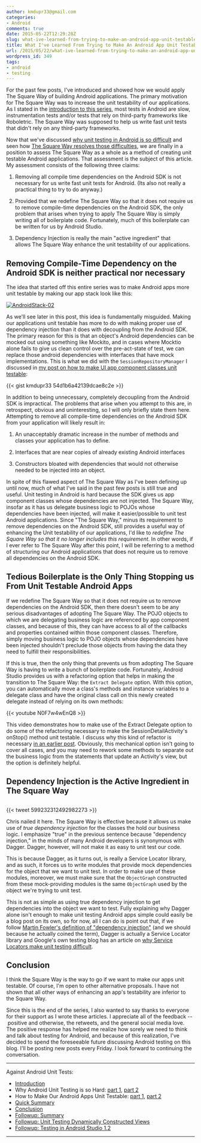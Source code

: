```yaml
---
author: kmdupr33@gmail.com
categories:
- Android
comments: true
date: 2015-05-22T12:29:28Z
slug: what-ive-learned-from-trying-to-make-an-android-app-unit-testable
title: What I've Learned From Trying to Make An Android App Unit Testable
url: /2015/05/22/what-ive-learned-from-trying-to-make-an-android-app-unit-testable/
wordpress_id: 349
tags:
- android
- testing
---
```


For the past few posts, I've introduced and showed how we would apply The Square Way of building Android applications. The primary motivation for The Square Way was to increase the unit testability of our applications. As I stated in the [introduction to this series](http://philosophicalhacker.com/2015/04/10/against-android-unit-tests/), most tests in Android are slow, instrumentation tests and/or tests that rely on third-party frameworks like Roboletric. The Square Way was supposed to help us write fast unit tests that didn't rely on any third-party frameworks.

Now that we've discussed [why unit testing in Android is so difficult](http://philosophicalhacker.com/2015/04/17/why-android-unit-testing-is-so-hard-pt-1/) and seen how [The Square Way resolves those difficulties](http://philosophicalhacker.com/2015/05/01/how-to-make-our-android-apps-unit-testable-pt-1/), we are finally in a position to assess The Square Way as a whole as a method of creating unit testable Android applications. That assessment is the subject of this article. My assessment consists of the following three claims:




  1. Removing all compile time dependencies on the Android SDK is not necessary for us write fast unit tests for Android. (Its also not really a practical thing to try to do anyway.)


  2. Provided that we redefine The Square Way so that it does not require us to remove compile-time dependencies on the Android SDK, the only problem that arises when trying to apply The Square Way is simply writing all of boilerplate code. Fortunately, much of this boilerplate can be written for us by Android Studio.


  3. Dependency Injection is really the main "active ingredient" that allows The Square Way enhance the unit testability of our applications.


<!--more-->


## Removing Compile-Time Dependency on the Android SDK is neither practical nor necessary


The idea that started off this entire series was to make Android apps more unit testable by making our app stack look like this:

[![AndroidStack-02](http://www.philosophicalhacker.com/wp-content/uploads/2015/04/androidstack-02.png)](http://www.philosophicalhacker.com/wp-content/uploads/2015/04/androidstack-02.png)

As we'll see later in this post, this idea is fundamentally misguided. Making our applications unit testable has more to do with making proper use of dependency injection than it does with decoupling from the Android SDK. The primary reason for this is that an object's Android dependencies can be mocked out using something like Mockito, and in cases where Mocktio alone fails to give us clean control over the pre-act-state of test, we can replace those android dependencies with interfaces that have mock implementations. This is what we did with the `SessionRepositoryManager` I discussed in [my post on how to make UI app component classes unit testable](http://philosophicalhacker.com/2015/05/08/how-to-make-our-android-apps-unit-testable-pt-2/):

{{< gist kmdupr33 54d1b6a42139dcae8c2e >}}

In addition to being unnecessary, completely decoupling from the Android SDK is impractical. The problems that arise when you attempt to this are, in retrospect, obvious and uninteresting, so I will only briefly state them here. Attempting to remove all compile-time dependencies on the Android SDK from your application will likely result in:




  1. An unacceptably dramatic increase in the number of methods and classes your application has to define.


  2. Interfaces that are near copies of already existing Android interfaces


  3. Constructors bloated with dependencies that would not otherwise needed to be injected into an object.


In spite of this flawed aspect of The Square Way as I've been defining up until now, much of what I've said in the past few posts is still true and useful. Unit testing in Android is hard because the SDK gives us app component classes whose dependencies are not injected. The Square Way, insofar as it has us delegate business logic to POJOs whose dependencies have been injected, will make it easier/possible to unit test Android applications. Since "The Square Way," minus its requirement to remove dependencies on the Android SDK, still provides a useful way of enhancing the Unit testability of our applications, I'd like to _redefine The Square Way so that it no longer includes this requirement_. In other words, if I ever refer to The Square Way after this point, I will be referring to a method of structuring our Android applications that does not require us to remove all dependencies on the Android SDK.


## Tedious Boilerplate is the Only Thing Stopping us From Unit Testable Android Apps


If we redefine The Square Way so that it does not require us to remove dependencies on the Android SDK, then there doesn't seem to be any serious disadvantages of adopting The Square Way. The POJO objects to which we are delegating business logic are referenced by app component classes, and because of this, they can have access to all of the callbacks and properties contained within those component classes. Therefore, simply moving business logic to POJO objects whose dependencies have been injected shouldn't preclude those objects from having the data they need to fulfill their responsibilities.

If this is true, then the only thing that prevents us from adopting The Square Way is having to write a bunch of boilerplate code. Fortunately, Android Studio provides us with a refactoring option that helps in making the transition to The Square Way: the `Extract Delegate` option. With this option, you can automatically move a class's methods and instance variables to a delegate class and have the original class call on this newly created delegate instead of relying on its own methods:

{{< youtube N0F7w4wEnQ8 >}}

This video demonstrates how to make use of the Extract Delegate option to do some of the refactoring necessary to make the SessionDetailActivity's onStop() method unit testable. I discuss why this kind of refactor is necessary [in an earlier post](http://philosophicalhacker.com/2015/05/08/how-to-make-our-android-apps-unit-testable-pt-2/). Obviously, this mechanical option isn't going to cover all cases, and you may need to rework some methods to separate out the business logic from the statements that update an Activity's view, but the option is definitely helpful.


## Dependency Injection is the Active Ingredient in The Square Way




##




{{< tweet 599232312492982273 >}}



Chris nailed it here. The Square Way is effective because it allows us make use of _true dependency injection_ for the classes the hold our business logic. I emphasize "true" in the previous sentence because "dependency injection," in the minds of many Android developers is synonymous with Dagger. Dagger, however, will not make it as easy to unit test our code.

This is because Dagger, as it turns out, is really a Service Locator library, and as such, it forces us to write modules that provide mock dependencies for the object that we want to unit test. In order to make use of these modules, moreover, we must make sure that the `ObjectGraph` constructed from these mock-providing modules is the same `ObjectGraph` used by the object we're trying to unit test.

This is not as simple as using true dependency injection to get dependencies into the object we want to test. Fully explaining why Dagger alone isn't enough to make unit testing Android apps simple could easily be a blog post on its own, so for now, all I can do is point out that, if we follow [Martin Fowler's definition of "dependency injection"](http://martinfowler.com/articles/injection.html#InversionOfControl) (and we should because he actually coined the term), Dagger is actually a Service Locator library and Google's own testing blog has an article on [why Service Locators make unit testing difficult](http://misko.hevery.com/code-reviewers-guide/flaw-brittle-global-state-singletons/).


## Conclusion


I think the Square Way is the way to go if we want to make our apps unit testable. Of course, I'm open to other alternative proposals. I have not shown that all other ways of enhancing an app's testability are inferior to the Square Way.

Since this is the end of the series, I also wanted to say thanks to everyone for their support as I wrote these articles. I appreciate all of the feedback -- positive and otherwise, the retweets, and the general social media love. The positive response has helped me realize how sorely we need to think and talk about testing for Android, and because of this realization, I've decided to spend the foreseeable future discussing Android testing on this blog. I'll be posting new posts every Friday. I look forward to continuing the conversation.

---

Against Android Unit Tests:

 * [Introduction](http://www.philosophicalhacker.com/2015/04/10/against-android-unit-tests/)
 * Why Android Unit Testing is so Hard: [part 1](http://www.philosophicalhacker.com/2015/04/17/why-android-unit-testing-is-so-hard-pt-1/), [part 2](http://www.philosophicalhacker.com/2015/04/24/why-android-unit-testing-is-so-hard-pt-2/)
 * How to Make Our Android Apps Unit Testable: [part 1](http://www.philosophicalhacker.com/2015/05/01/how-to-make-our-android-apps-unit-testable-pt-1/), [part 2](http://www.philosophicalhacker.com/2015/05/08/how-to-make-our-android-apps-unit-testable-pt-2/)
 * [Quick Summary](http://www.philosophicalhacker.com/2015/05/09/android-unit-testing-guides/)
 * [Conclusion](http://www.philosophicalhacker.com/2015/05/22/what-ive-learned-from-trying-to-make-an-android-app-unit-testable/)
 * [Followup: Summary](http://www.philosophicalhacker.com/2015/05/31/towards-a-unit-testable-fork-of-googles-iosched-app/)
 * [Followup: Unit Testing Dynamically Constructed Views](http://www.philosophicalhacker.com/2015/06/06/unit-testing-dynamically-constructed-views/)
 * [Followup: Testing in Android Studio 1.2](http://www.philosophicalhacker.com/2015/05/29/making-the-most-of-android-studios-unit-testing-support/)

---
